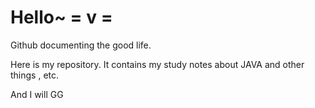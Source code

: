 # Hello~ 	= v =

Github documenting the good life.

Here is my repository. It contains my study notes about JAVA and other things , etc.

And I will GG

